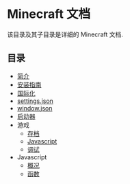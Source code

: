 # Minecraft 文档
该目录及其子目录是详细的 Minecraft 文档.

## 目录
- [简介](intro.md)
- [安装指南](guide.md)
- [国际化](i18n.md)
- [settings.json](settings.json.md)
- [window.json](window.json.md)
- [启动器](launcher.md)
- 游戏
  - [存档](game/save.md)
  - [Javascript](game/js.md)
  - [调试](game/debug.md)
- Javascript
  - [概况](js/intro.md)
  - [函数](js/function.md)
